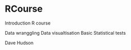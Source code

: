 # RCourse

Introduction R course

Data wranggling
Data visualtisation
Basic Statistical tests

Dave Hudson
